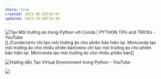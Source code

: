 ```yaml
---
share: true
created: 2023-06-05T20:07
updated: 2023-10-06T16:09
---
```

![Tạo Môi trường ảo trong Python với Conda | PYTHON TIPs and TRICKs - YouTube](https://youtu.be/R04snR6jl1s)
[[./Conda/venv chỉ tạo môi trường ảo cho phiên bản hiện tại. Miniconda tạo môi trường ảo cho nhiều phiên bản|venv chỉ tạo môi trường ảo cho phiên bản hiện tại. Miniconda tạo môi trường ảo cho nhiều phiên bản]] 

![Hướng dẫn Tạo Virtual Environment trong Python - YouTube](https://youtu.be/jOUUqDGogAo)

![](https://explainxkcd.com/wiki/images/c/cb/python_environment.png) 
